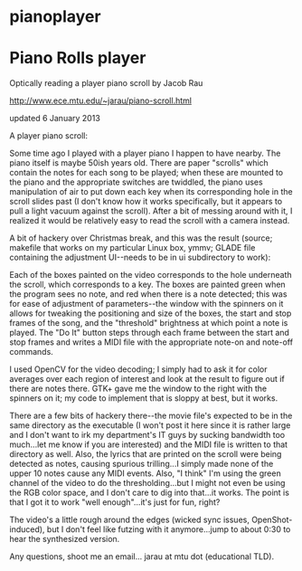 # pianoplayer
# Piano Rolls player

Optically reading a player piano scroll
by Jacob Rau

http://www.ece.mtu.edu/~jarau/piano-scroll.html

updated 6 January 2013

A player piano scroll:

Some time ago I played with a player piano I happen to have nearby. The piano itself is maybe 50ish years old. There are paper "scrolls" which contain the notes for each song to be played; when these are mounted to the piano and the appropriate switches are twiddled, the piano uses manipulation of air to put down each key when its corresponding hole in the scroll slides past (I don't know how it works specifically, but it appears to pull a light vacuum against the scroll). After a bit of messing around with it, I realized it would be relatively easy to read the scroll with a camera instead.

A bit of hackery over Christmas break, and this was the result (source; makefile that works on my particular Linux box, ymmv; GLADE file containing the adjustment UI--needs to be in ui subdirectory to work):

Each of the boxes painted on the video corresponds to the hole underneath the scroll, which corresponds to a key. The boxes are painted green when the program sees no note, and red when there is a note detected; this was for ease of adjustment of parameters--the window with the spinners on it allows for tweaking the positioning and size of the boxes, the start and stop frames of the song, and the "threshold" brightness at which point a note is played. The "Do It" button steps through each frame between the start and stop frames and writes a MIDI file with the appropriate note-on and note-off commands.

I used OpenCV for the video decoding; I simply had to ask it for color averages over each region of interest and look at the result to figure out if there are notes there. GTK+ gave me the window to the right with the spinners on it; my code to implement that is sloppy at best, but it works.

There are a few bits of hackery there--the movie file's expected to be in the same directory as the executable (I won't post it here since it is rather large and I don't want to irk my department's IT guys by sucking bandwidth too much...let me know if you are interested) and the MIDI file is written to that directory as well. Also, the lyrics that are printed on the scroll were being detected as notes, causing spurious trilling...I simply made none of the upper 10 notes cause any MIDI events. Also, "I think" I'm using the green channel of the video to do the thresholding...but I might not even be using the RGB color space, and I don't care to dig into that...it works. The point is that I got it to work "well enough"...it's just for fun, right?

The video's a little rough around the edges (wicked sync issues, OpenShot-induced), but I don't feel like futzing with it anymore...jump to about 0:30 to hear the synthesized version.

Any questions, shoot me an email... jarau at mtu dot (educational TLD).
